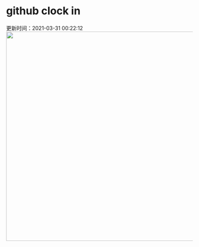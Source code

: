 # github clock in
更新时间：2021-03-31 00:22:12
 <img style="-webkit-user-select: none;margin: auto;cursor: zoom-in;" src="https://cn.bing.com/th?id=OHR.RajaAmpat_ZH-CN2820406309_1920x1080.jpg&rf=LaDigue_1920x1080.jpg&pid=hp" width="1004" height="564"> 